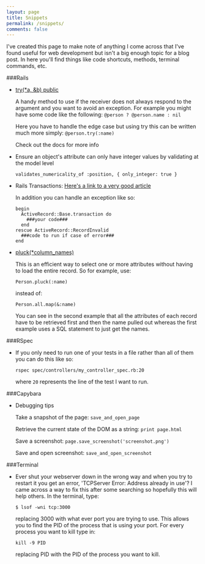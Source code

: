 ```yaml
---
layout: page
title: Snippets
permalink: /snippets/
comments: false
---
```


I've created this page to make note of anything I come across that I've found useful for web development but isn't a big enough topic for a blog post.  In here you'll find things like code shortcuts, methods, terminal commands, etc.

###Rails

- [try(*a, &b) public](http://apidock.com/rails/Object/try)

  A handy method to use if the receiver does not always respond to the argument and you want to avoid an exception. For example you might have some code like the following:
  ```@person ? @person.name : nil```
  
  Here you have to handle the edge case but using try this can be written much more simply:
  ```@person.try(:name)```
  
  Check out the docs for more info
  
- Ensure an object's attribute can only have integer values by validating at the model level

  ```validates_numericality_of :position, { only_integer: true }```
  
- Rails Transactions: [Here's a link to a very good article](http://markdaggett.com/blog/2011/12/01/transactions-in-rails/)

  In addition you can handle an exception like so:

      begin 
        ActiveRecord::Base.transaction do
          ###your code###
        end
      rescue ActiveRecord::RecordInvalid
        ###code to run if case of error###
      end
      
- [pluck(*column_names)](http://apidock.com/rails/ActiveRecord/Calculations/pluck)

  This is an efficient way to select one or more attributes without having to load the entire record.  So for example, use:
  
      Person.pluck(:name)

  instead of:
  
      Person.all.map(&:name)
      
  You can see in the second example that all the attributes of each record have to be retrieved first and then the name pulled out whereas the first example uses a SQL statement to just get the names.
  
###RSpec

- If you only need to run one of your tests in a file rather than all of them you can do this like so:

  ```rspec spec/controllers/my_controller_spec.rb:20```
  
  where ```20``` represents the line of the test I want to run.
  
###Capybara

- Debugging tips

  Take a snapshot of the page: ```save_and_open_page```
  
  Retrieve the current state of the DOM as a string: ```print page.html```
  
  Save a screenshot: ```page.save_screenshot('screenshot.png')```
  
  Save and open screenshot: ```save_and_open_screenshot```

###Terminal

- Ever shut your webserver down in the wrong way and when you try to restart it you get an error, 'TCPServer Error: Address already in use'?  I came across a way to fix this after some searching so hopefully this will help others.  In the terminal, type:

  ```$ lsof -wni tcp:3000```
  
  replacing 3000 with what ever port you are trying to use.  This allows you to find the PID of the process that is using your port.  For every process you want to kill type in:
  
  ```kill -9 PID```
  
  replacing PID with the PID of the process you want to kill.